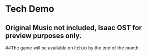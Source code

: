 # Tech Demo

## Original Music not included, Isaac OST for preview purposes only.

##The game will be available on itch.io by the end of the month.
